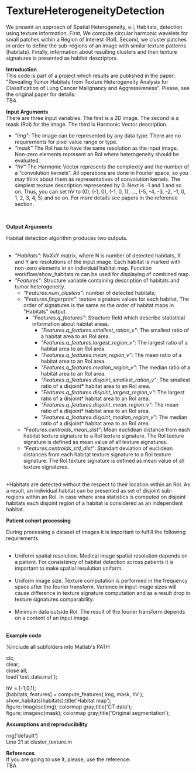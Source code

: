# TextureHeterogeneityDetection
We present an approach of Spatial Heterogeneity, e.i, Habitats, detection using texture information. First, We compute circular harmonic wavelets for small patches within a Region of Interest (RoI). Second, we cluster patches in order to define the sub-regions of an image with similar texture patterns (habitats). Finally, information about resulting clusters and their texture signatures is presented as habitat descriptors.

<b>Introduction</b><br>
This code is part of a project which results are published in the paper: "Revealing Tumor Habitats from Texture Heterogeneity Analysis for Classification of Lung Cancer Malignancy and Aggressiveness". Please, see the original paper for details:<br>
TBA


<b>Input Arguments</b><br>
There are three input variables. The first is a 2D image. The second is a mask (RoI) for the image. The third is Harmonic Vector description.<br>
+ <i>"img"</i>: The image can be represented by any data type. There are no requirements for pixel value range or type.<br>
+ <i>"mask"</i> The RoI has to have the same resolution as the input image. Non-zero elements represent an RoI where heterogeneity should be evaluated.<br>
+ <i>"hV"</i> The Harmonic Vector represents the complexity and the number of a “convolution kernels”. All operations are done in Fourier space, so you may think about them as representatives of convolution kernels. The simplest texture description represented by 0. Next is -1 and 1 and so on. Thus, you can set hV to (0), (-1, 0), (-1, 0, 1), ..., (-5, -4, -3, -2, -1, 0, 1, 2, 3, 4, 5) and so on. For more details see papers in the reference section.<br>
<br>


<b>Output Arguments</b><br>

Habitat detection algorithm produces two outputs.<br><br>
+ <i>"Habitats"</i>: NxXxY matrix, where N is number of detected habitats, X and Y are resolutions of the input image. Each habitat is marked with non-zero elements in an individual habitat map. Function workflow/show_habitats.m can be used for displaying of combined map.
+ <i>"Features"</i>: Structure variable containing description of habitats and tumor heterogeneity.<br>
  + <i>"Features.num_clusters"</i>: number of detected habitats;<br>
  + <i>"Features.fingerprint"</i>: texture signature values for each habitat. The order of signatures is the same as the order of habitat maps in "Habitats" output.<br>
    + <i>"Features.q_features"</i>: Stracture field which describe statistical information about habitat areas.<br>
        + <i>"Features.q_features.smallest_ration_v"</i>: The smallest ratio of a habitat area to an RoI area.<br>
        + <i>"Features.q_features.largest_region_v"</i>: The largest ratio of a habitat area to an RoI area.<br>
        + <i>"Features.q_features.mean_region_v"</i>: The mean ratio of a habitat area to an RoI area.<br>
        + <i>"Features.q_features.median_region_v"</i>: The median ratio of a habitat area to an RoI area.<br>
        + <i>"Features.q_features.disjoint_smallest_ration_v"</i>: The smallest ratio of a disjoint<b>*</b> habitat area to an RoI area.<br>
        + <i>"Features.q_features.disjoint_largest_region_v"</i>: The largest ratio of a disjoint* habitat area to an RoI area.<br>
        + <i>"Features.q_features.disjoint_mean_region_v"</i>: The mean ratio of a disjoint* habitat area to an RoI area.<br>
        + <i>"Features.q_features.disjoint_median_region_v"</i>: The median ratio of a disjoint* habitat area to an RoI area.<br>
  + <i>"Features.centroids_mean_dist"</i>: Mean euclidean distance from each habitat texture signature to a RoI texture signature. The RoI texture signature is defined as mean value of all texture signatures.<br>
  + <i>	"Features.centroids_std_dist"</i>: Standart deviation of euclidean distances from each habitat texture signature to a RoI texture signature. The RoI texture signature is defined as mean value of all texture signatures.<br><br>


*Habitats are detected without the respect to their location within an RoI. As a result, an individual habitat can be presented as set of disjoint sub-regions within an RoI. In case where area statistics is computed on disjoint habitats each disjoint region of a habitat is considered as an independent habitat.<br>




<b>Patient cohort processing</b><br>

During processing a dataset of images it is important to fulfill the following requirements.<br><br>
+ Uniform spatial resolution. Medical image spatial resolution depends on a patient. For consistency of habitat detection across patients it is important to make spatial resulution uniform.<br><br>
+ Uniform image size. Texture computation is performed in the frequency space after the fourier transform. Varience in input image sizes will cause difference in texture signature computation and as a result drop in texture signatures comparability.<br><br>
+ Minimum data outside RoI. The result of the fourier transform depends on a content of an input image. <br><br>



<b>Example code</b>

%Include all subfolders into Matlab's PATH

clc;<br>
clear;<br>
close all;<br>
load('test_data.mat');<br>

hV = [-1,0,1];<br>
[habitats, features] = compute_features( img, mask, hV );<br>
show_habitats(habitats);title('Habitat map');<br>
figure; imagesc(img); colormap gray;title('CT data');<br>
figure; imagesc(mask); colormap gray;title('Original segmentation');<br>


<b>Assumptions and reproducibility</b>

rng('default')<br>
Line 21 at cluster_texture.m<br>

<b>References</b><br>
If you are going to use it, please, use the reference:<br>
TBA

